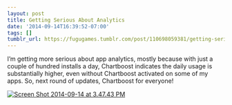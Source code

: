 ```yaml
---
layout: post
title: Getting Serious About Analytics
date: '2014-09-14T16:39:52-07:00'
tags: []
tumblr_url: https://fugugames.tumblr.com/post/110698059381/getting-serious-about-analytics
---
```

I’m getting more serious about app analytics, mostly because with just a couple of hundred installs a day, Chartboost indicates the daily usage is substantially higher, even without Chartboost activated on some of my apps. So, next round of updates, Chartboost for everyone!

[![Screen Shot 2014-09-14 at 3.47.43 PM](http://itshardtofondlepenguins.com/wp-content/uploads/2014/09/Screen-Shot-2014-09-14-at-3.47.43-PM.png)](http://itshardtofondlepenguins.com/wp-content/uploads/2014/09/Screen-Shot-2014-09-14-at-3.47.43-PM.png)

